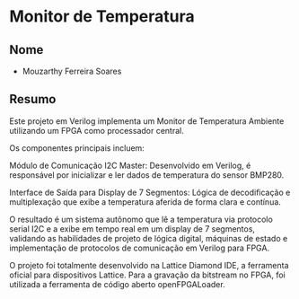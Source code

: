# Monitor de Temperatura

## Nome

*   Mouzarthy Ferreira Soares


## Resumo

Este projeto em Verilog implementa um Monitor de Temperatura Ambiente utilizando um FPGA como processador central. 

Os componentes principais incluem:

Módulo de Comunicação I2C Master: Desenvolvido em Verilog, é responsável por inicializar e ler dados de temperatura do sensor BMP280.

Interface de Saída para Display de 7 Segmentos: Lógica de decodificação e multiplexação que exibe a temperatura aferida de forma clara e contínua.

O resultado é um sistema autônomo que lê a temperatura via protocolo serial I2C e a exibe em tempo real em um display de 7 segmentos, validando as habilidades de projeto de lógica digital, máquinas de estado e implementação de protocolos de comunicação em Verilog para FPGA.

O projeto foi totalmente desenvolvido na Lattice Diamond IDE, a ferramenta oficial para dispositivos Lattice. Para a gravação da bitstream no FPGA, foi utilizada a ferramenta de código aberto openFPGALoader.